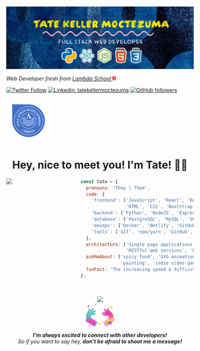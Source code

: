 

<!--
**tatek1993/tatek1993** is a ✨ _special_ ✨ repository because its `README.md` (this file) appears on your GitHub profile.

Here are some ideas to get you started:

- 🔭 I’m currently working on ...
- 🌱 I’m currently learning ...
- 👯 I’m looking to collaborate on ...
- 🤔 I’m looking for help with ...
- 💬 Ask me about ...
- 📫 How to reach me: ...
- 😄 Pronouns: ...
- ⚡ Fun fact: ...
-->

![Tate Keller Moctezuma, Web Developer](https://github.com/tatek1993/tatek1993/raw/master/githubbanner.jpg)



<div align='left'><p>
<em>Web Developer fresh from <a href="https://lambdaschool.com/">Lambda School <img src="https://github.com/tatek1993/tatek1993/raw/master/lambda.png" width="10"/></a> </em></p></div>



[![Twitter Follow](https://img.shields.io/twitter/follow/MoctezumaTate?label=Follow)](https://twitter.com/MoctezumaTate)
[![Linkedin: tatekellermoctezuma](https://img.shields.io/badge/-Tate-blue?style=flat-square&logo=Linkedin&logoColor=white&link=https://www.linkedin.com/in/tate-keller-moctezuma/)](https://www.linkedin.com/in/tate-keller-moctezuma/)
[![GitHub followers](https://img.shields.io/github/followers/tatek1993?label=Follow&style=social)](https://github.com/tatek1993)

<a href="https://www.youracclaim.com/badges/894b6cde-5199-4233-8c0c-7c0fede0571d/public_url"><img  src="https://github.com/tatek1993/tatek1993/raw/master/full-stack-web-development-technical-interviewing.png" width="120" /></a>


<div align='center'><h1> Hey, nice to meet you! I'm Tate! 👋🏽</h1></div>

<img align='left' src="https://media.giphy.com/media/JmgQ0FP3vEcHPKcxVl/source.gif" width="200">


```javascript
const tate = {
  pronouns: 'They | Them',
  code: {
    'frontend': ['JavaScript', 'React', 'Redux',
                 'HTML', 'CSS', 'Bootstrap', 'MaterialUI'],
    'backend': ['Python', 'NodeJS', 'Express'],
    'database': ['PostgreSQL', 'MySQL', 'SQLite3', 'Knex.js'],
    'devops': ['Docker', 'Netlify', 'GitHub Actions', 'Heroku'],
    'tools': ['GIT', 'npm/yarn', 'GitHub', 'Postman', 'Eclipse']
  },
  architecture: ['Single page applications', 'Progressive web applications', 
                 'RESTful web services', 'N-Tier web applications'],
  askMeAbout: ['spicy food', 'SVG animations', 'my dog', 
               'painting', 'indie video games', 'interior design'],
  funFact: 'The increasing speed & difficulty in Space Invaders was a bug-turned-feature.'
};
```
</br><div align='center'><img align='center' src="https://media.giphy.com/media/Q8b8bhMBsoLwju6xbK/source.gif" width="180"></br><img align='center' src="https://github.com/tatek1993/tatek1993/raw/master/connect.gif" width="80"> </br><em><b>I'm always excited to connect with other developers!</b></br> So if you want to say hey,<b> don't be afraid to shoot me a message!</b></em></div>